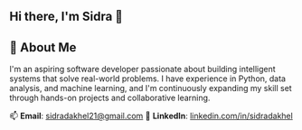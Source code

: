 ## Hi there, I'm Sidra 👋

## 🔹 About Me
I'm an aspiring software developer passionate about building intelligent systems that solve real-world problems. I have experience in Python, data analysis, and machine learning, and I'm continuously expanding my skill set through hands-on projects and collaborative learning.

📫 **Email**: sidradakhel21@gmail.com
🔗 **LinkedIn**: [linkedin.com/in/sidradakhel](https://linkedin.com/in/sidradakhel)
<!--
**sidradakhel/sidradakhel** is a ✨ _special_ ✨ repository because its `README.md` (this file) appears on your GitHub profile.
## 🔹 About Me
I'm an aspiring software developer passionate about building intelligent systems that solve real-world problems. I have experience in Python, data analysis, and machine learning, and I'm continuously expanding my skill set through hands-on projects and collaborative learning.

📫 **Email**: sidradakhel21@gmail.com
🔗 **LinkedIn**: [linkedin.com/in/sidradakhel](https://linkedin.com/in/sidradakhel)
Here are some ideas to get you started:

- 🔭 I’m currently working on ...
- 🌱 I’m currently learning ...
- 👯 I’m looking to collaborate on ...
- 🤔 I’m looking for help with ...
- 💬 Ask me about ...
- 📫 How to reach me: ...
- 😄 Pronouns: ...
- ⚡ Fun fact: ...
-->
